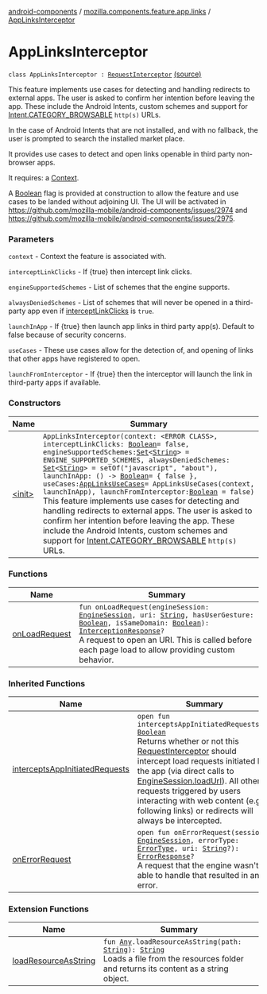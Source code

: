 [android-components](../../index.md) / [mozilla.components.feature.app.links](../index.md) / [AppLinksInterceptor](./index.md)

# AppLinksInterceptor

`class AppLinksInterceptor : `[`RequestInterceptor`](../../mozilla.components.concept.engine.request/-request-interceptor/index.md) [(source)](https://github.com/mozilla-mobile/android-components/blob/master/components/feature/app-links/src/main/java/mozilla/components/feature/app/links/AppLinksInterceptor.kt#L43)

This feature implements use cases for detecting and handling redirects to external apps. The user
is asked to confirm her intention before leaving the app. These include the Android Intents,
custom schemes and support for [Intent.CATEGORY_BROWSABLE](#) `http(s)` URLs.

In the case of Android Intents that are not installed, and with no fallback, the user is prompted
to search the installed market place.

It provides use cases to detect and open links openable in third party non-browser apps.

It requires: a [Context](#).

A [Boolean](https://kotlinlang.org/api/latest/jvm/stdlib/kotlin/-boolean/index.html) flag is provided at construction to allow the feature and use cases to be landed without
adjoining UI. The UI will be activated in https://github.com/mozilla-mobile/android-components/issues/2974
and https://github.com/mozilla-mobile/android-components/issues/2975.

### Parameters

`context` - Context the feature is associated with.

`interceptLinkClicks` - If {true} then intercept link clicks.

`engineSupportedSchemes` - List of schemes that the engine supports.

`alwaysDeniedSchemes` - List of schemes that will never be opened in a third-party app even if
[interceptLinkClicks](#) is `true`.

`launchInApp` - If {true} then launch app links in third party app(s). Default to false because
of security concerns.

`useCases` - These use cases allow for the detection of, and opening of links that other apps
have registered to open.

`launchFromInterceptor` - If {true} then the interceptor will launch the link in third-party apps if available.

### Constructors

| Name | Summary |
|---|---|
| [&lt;init&gt;](-init-.md) | `AppLinksInterceptor(context: <ERROR CLASS>, interceptLinkClicks: `[`Boolean`](https://kotlinlang.org/api/latest/jvm/stdlib/kotlin/-boolean/index.html)` = false, engineSupportedSchemes: `[`Set`](https://kotlinlang.org/api/latest/jvm/stdlib/kotlin.collections/-set/index.html)`<`[`String`](https://kotlinlang.org/api/latest/jvm/stdlib/kotlin/-string/index.html)`> = ENGINE_SUPPORTED_SCHEMES, alwaysDeniedSchemes: `[`Set`](https://kotlinlang.org/api/latest/jvm/stdlib/kotlin.collections/-set/index.html)`<`[`String`](https://kotlinlang.org/api/latest/jvm/stdlib/kotlin/-string/index.html)`> = setOf("javascript", "about"), launchInApp: () -> `[`Boolean`](https://kotlinlang.org/api/latest/jvm/stdlib/kotlin/-boolean/index.html)` = { false }, useCases: `[`AppLinksUseCases`](../-app-links-use-cases/index.md)` = AppLinksUseCases(context, launchInApp), launchFromInterceptor: `[`Boolean`](https://kotlinlang.org/api/latest/jvm/stdlib/kotlin/-boolean/index.html)` = false)`<br>This feature implements use cases for detecting and handling redirects to external apps. The user is asked to confirm her intention before leaving the app. These include the Android Intents, custom schemes and support for [Intent.CATEGORY_BROWSABLE](#) `http(s)` URLs. |

### Functions

| Name | Summary |
|---|---|
| [onLoadRequest](on-load-request.md) | `fun onLoadRequest(engineSession: `[`EngineSession`](../../mozilla.components.concept.engine/-engine-session/index.md)`, uri: `[`String`](https://kotlinlang.org/api/latest/jvm/stdlib/kotlin/-string/index.html)`, hasUserGesture: `[`Boolean`](https://kotlinlang.org/api/latest/jvm/stdlib/kotlin/-boolean/index.html)`, isSameDomain: `[`Boolean`](https://kotlinlang.org/api/latest/jvm/stdlib/kotlin/-boolean/index.html)`): `[`InterceptionResponse`](../../mozilla.components.concept.engine.request/-request-interceptor/-interception-response/index.md)`?`<br>A request to open an URI. This is called before each page load to allow providing custom behavior. |

### Inherited Functions

| Name | Summary |
|---|---|
| [interceptsAppInitiatedRequests](../../mozilla.components.concept.engine.request/-request-interceptor/intercepts-app-initiated-requests.md) | `open fun interceptsAppInitiatedRequests(): `[`Boolean`](https://kotlinlang.org/api/latest/jvm/stdlib/kotlin/-boolean/index.html)<br>Returns whether or not this [RequestInterceptor](../../mozilla.components.concept.engine.request/-request-interceptor/index.md) should intercept load requests initiated by the app (via direct calls to [EngineSession.loadUrl](../../mozilla.components.concept.engine/-engine-session/load-url.md)). All other requests triggered by users interacting with web content (e.g. following links) or redirects will always be intercepted. |
| [onErrorRequest](../../mozilla.components.concept.engine.request/-request-interceptor/on-error-request.md) | `open fun onErrorRequest(session: `[`EngineSession`](../../mozilla.components.concept.engine/-engine-session/index.md)`, errorType: `[`ErrorType`](../../mozilla.components.browser.errorpages/-error-type/index.md)`, uri: `[`String`](https://kotlinlang.org/api/latest/jvm/stdlib/kotlin/-string/index.html)`?): `[`ErrorResponse`](../../mozilla.components.concept.engine.request/-request-interceptor/-error-response/index.md)`?`<br>A request that the engine wasn't able to handle that resulted in an error. |

### Extension Functions

| Name | Summary |
|---|---|
| [loadResourceAsString](../../mozilla.components.support.test.file/kotlin.-any/load-resource-as-string.md) | `fun `[`Any`](https://kotlinlang.org/api/latest/jvm/stdlib/kotlin/-any/index.html)`.loadResourceAsString(path: `[`String`](https://kotlinlang.org/api/latest/jvm/stdlib/kotlin/-string/index.html)`): `[`String`](https://kotlinlang.org/api/latest/jvm/stdlib/kotlin/-string/index.html)<br>Loads a file from the resources folder and returns its content as a string object. |
